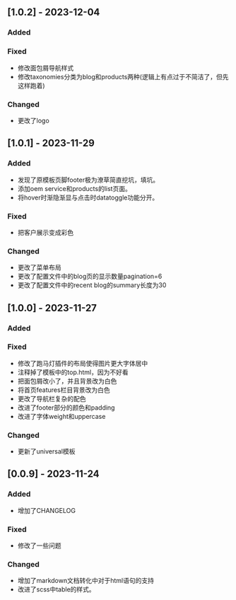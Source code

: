 ## [1.0.2] - 2023-12-04

### Added

### Fixed
- 修改面包屑导航样式
- 修改taxonomies分类为blog和products两种(逻辑上有点过于不简洁了，但先这样跑着)
### Changed
- 更改了logo


## [1.0.1] - 2023-11-29

### Added
- 发现了原模板页脚footer极为潦草简直挖坑，填坑。
- 添加oem service和products的list页面。
- 将hover时渐隐渐显与点击时datatoggle功能分开。
### Fixed
- 把客户展示变成彩色
### Changed
- 更改了菜单布局
- 更改了配置文件中的blog页的显示数量pagination=6
- 更改了配置文件中的recent blog的summary长度为30

## [1.0.0] - 2023-11-27

### Added

### Fixed
- 修改了跑马灯插件的布局使得图片更大字体居中
- 注释掉了模板中的top.html，因为不好看
- 把面包屑改小了，并且背景改为白色
- 将首页features栏目背景改为白色
- 更改了导航栏复杂的配色
- 改进了footer部分的颜色和padding
- 改进了字体weight和uppercase

### Changed
- 更新了universal模板

## [0.0.9] - 2023-11-24

### Added
- 增加了CHANGELOG

### Fixed
- 修改了一些问题

### Changed
- 增加了markdown文档转化中对于html语句的支持
- 改进了scss中table的样式。

